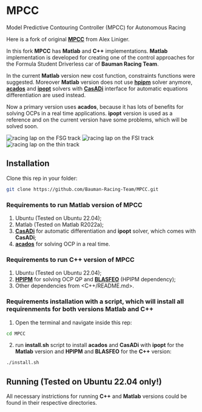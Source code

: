 # MPCC
Model Predictive Contouring Controller (MPCC) for Autonomous Racing

Here is a fork of original [**MPCC**](https://github.com/alexliniger/MPCC) from Alex Liniger.

In this fork **MPCC** has **Matlab** and **C++** implementations. **Matlab** implementation is developed for creating one of the control approaches for the Formula Student Driverless car of **Bauman Racing Team**.

In the current **Matlab** version new cost function, constraints functions were suggested. Moreover **Matlab** version does not use [**hpipm**](https://github.com/giaf/hpipm) solver anymore, [**acados**](https://github.com/acados/acados) and [**ipopt**](https://coin-or.github.io/Ipopt/) solvers with [**CasADi**](https://web.casadi.org/) interface for automatic equations differentiation are used instead.

Now a primary version uses **acados**, because it has lots of benefits for solving OCPs in a real time applications. **ipopt** version is used as a reference and on the current version have some problems, which will be solved soon.

![racing lap on the FSG track](https://github.com/Bauman-Racing-Team/MPCC/blob/develop/Matlab/race_FSG_track.gif)
![racing lap on the FSI track](https://github.com/Bauman-Racing-Team/MPCC/blob/develop/Matlab/race_FSI_track.gif)
![racing lap on the thin track](https://github.com/Bauman-Racing-Team/MPCC/blob/develop/Matlab/race_thin_track.gif)

## Installation

Clone this rep in your folder:

```bash
git clone https://github.com/Bauman-Racing-Team/MPCC.git
```
### Requirements to run Matlab version of MPCC

1. Ubuntu (Tested on Ubuntu 22.04);
2. Matlab (Tested on Matlab R2022a);
3. [**CasADi**](https://web.casadi.org/) for automatic differentiation and **ipopt** solver, which comes with **CasADi**;
4. [**acados**](https://github.com/acados/acados) for solving OCP in a real time.

### Requirements to run C++ version of MPCC

1. Ubuntu (Tested on Ubuntu 22.04);
2. [**HPIPM**](https://github.com/giaf/hpipm/tree/master) for solving OCP QP and [**BLASFEO**](https://github.com/giaf/blasfeo) (HPIPM dependency);
3. Other dependencies from <C++/README.md>.

### Requirements installation with a script, which will install all requirenments for both versions Matlab and C++

1. Open the terminal and navigate inside this rep:
```bash
cd MPCC
```
2. run **install.sh** script to install **acados** and **CasADi** with **ipopt** for the **Matlab** version and **HPIPM** and **BLASFEO** for the **C++** version:
```bash
./install.sh
```

## Running (Tested on **Ubuntu 22.04** only!)

All necessary instrictions for running **C++** and **Matlab** versions could be found in their respective directories.
